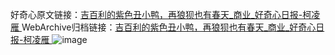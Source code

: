 好奇心原文链接：[吉百利的紫色丑小鸭，再狼狈也有春天_商业_好奇心日报-柯凌雁 ](https://www.qdaily.com/articles/10023.html)
WebArchive归档链接：[吉百利的紫色丑小鸭，再狼狈也有春天_商业_好奇心日报-柯凌雁 ](http://web.archive.org/web/20190623155450/https://www.qdaily.com/articles/10023.html)
![image](http://ww3.sinaimg.cn/large/007d5XDpgy1g3w206zrhhj30u0282tww)